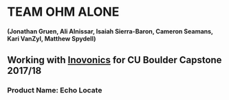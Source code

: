 # TEAM OHM ALONE
#### (Jonathan Gruen, Ali Alnissar, Isaiah Sierra-Baron, Cameron Seamans, Kari VanZyl, Matthew Spydell)
## Working with [Inovonics](https://www.inovonics.com/) for CU Boulder Capstone 2017/18
### Product Name: Echo Locate

